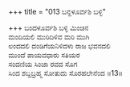 +++
title = "013 ಬನ್ದಳೂರ್ವಶಿ ಬಳ್ಳಿ"

+++
ಬಂದಳೂರ್ವಶಿ ಬಳ್ಳಿ ಮಿಂಚಿನ  
ಮಂದಿಯಲಿ ಮುರಿದಿಳಿವ ಮರಿ ಮುಗಿ  
ಲಂದದಲಿ ದಂಡಿಗೆಯನಿಳಿದಳು ರಾಜ ಭವನದಲಿ   
ಮುಂದೆ ಪಾಯವಧಾರು ಸತಿಯರ  
ಸಂದಣಿಯ ಸಿಂಜಾ ರವದ ಸೊಗ  
ಸಿಂದ ಶಬ್ದಬ್ರಹ್ಮ ಸೋತುದು ಸೊರಹಲೇನೆಂದ      ॥13॥